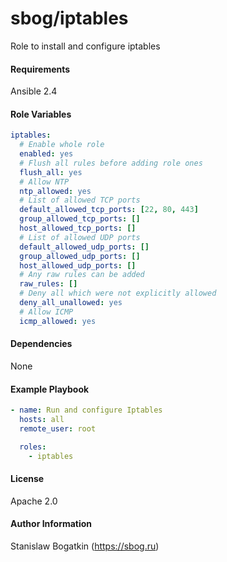 sbog/iptables
=============

Role to install and configure iptables

#### Requirements

Ansible 2.4

#### Role Variables

```yaml
iptables:
  # Enable whole role
  enabled: yes
  # Flush all rules before adding role ones
  flush_all: yes
  # Allow NTP
  ntp_allowed: yes
  # List of allowed TCP ports
  default_allowed_tcp_ports: [22, 80, 443]
  group_allowed_tcp_ports: []
  host_allowed_tcp_ports: []
  # List of allowed UDP ports
  default_allowed_udp_ports: []
  group_allowed_udp_ports: []
  host_allowed_udp_ports: []
  # Any raw rules can be added
  raw_rules: []
  # Deny all which were not explicitly allowed
  deny_all_unallowed: yes
  # Allow ICMP
  icmp_allowed: yes
```

#### Dependencies

None

#### Example Playbook

```yaml
- name: Run and configure Iptables
  hosts: all
  remote_user: root

  roles:
    - iptables
```

#### License

Apache 2.0

#### Author Information

Stanislaw Bogatkin (https://sbog.ru)

